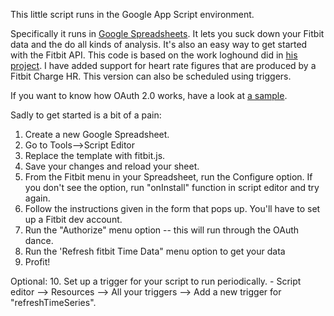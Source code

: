 This little script runs in the Google App Script environment.

Specifically it runs in [Google Spreadsheets][0]. It lets you suck down your Fitbit data and the do all kinds of analysis.  It's also an easy way to get started with the Fitbit API. This code is based on the work loghound did in [his project][3]. I have added support for heart rate figures that are produced by a Fitbit Charge HR. This version can also be scheduled using triggers.

If you want to know how OAuth 2.0 works, have a look at [a sample][2].

Sadly to get started is a bit of a pain:

1. Create a new Google Spreadsheet.
2. Go to Tools-->Script Editor
3. Replace the template with fitbit.js.
4. Save your changes and reload your sheet. 
5. From the Fitbit menu in your Spreadsheet, run the Configure option. If you don't see the option, run "onInstall" function in script editor and try again.
6. Follow the instructions given in the form that pops up. You'll have to set up a Fitbit dev account.
7. Run the "Authorize" menu option -- this will run through the OAuth dance.
8. Run the 'Refresh fitbit Time Data" menu option to get your data
9. Profit!

Optional:
10. Set up a trigger for your script to run periodically.
	- Script editor --> Resources --> All your triggers --> Add a new trigger for "refreshTimeSeries".

[0]: http://drive.google.com
[1]: https://github.com/loghound/Fitbit-for-Google-App-Script
[2]: https://github.com/googlesamples/apps-script-oauth2
[3]: https://github.com/loghound/Fitbit-for-Google-App-Script
